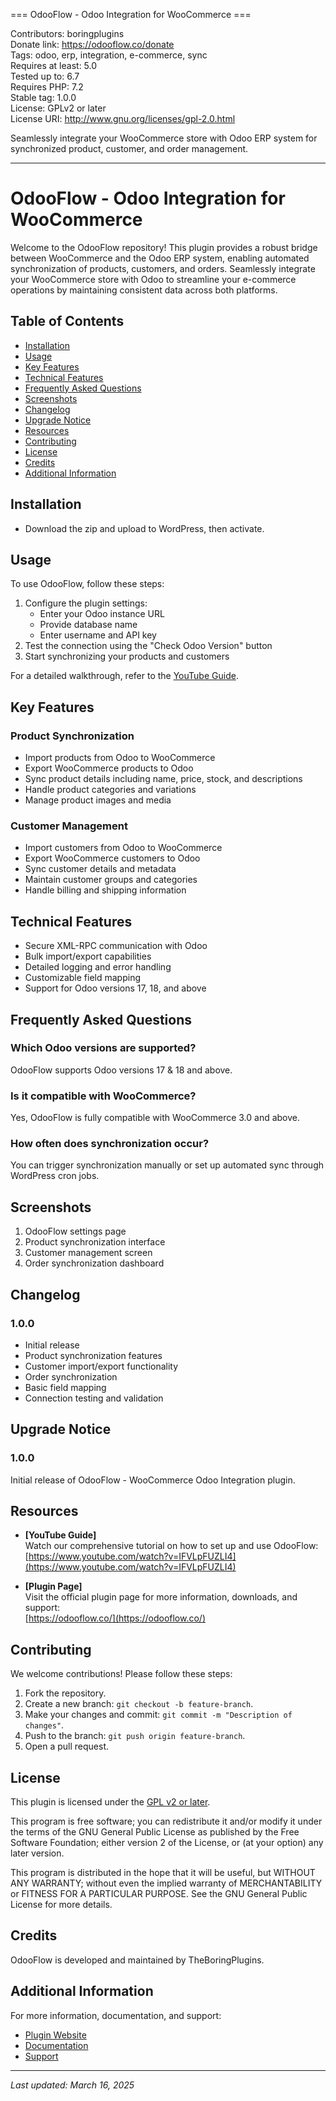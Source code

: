 === OdooFlow - Odoo Integration for WooCommerce ===

Contributors: boringplugins  
Donate link: https://odooflow.co/donate  
Tags: odoo, erp, integration, e-commerce, sync  
Requires at least: 5.0  
Tested up to: 6.7  
Requires PHP: 7.2  
Stable tag: 1.0.0  
License: GPLv2 or later  
License URI: http://www.gnu.org/licenses/gpl-2.0.html  

Seamlessly integrate your WooCommerce store with Odoo ERP system for synchronized product, customer, and order management.

---

# OdooFlow - Odoo Integration for WooCommerce

Welcome to the OdooFlow repository! This plugin provides a robust bridge between WooCommerce and the Odoo ERP system, enabling automated synchronization of products, customers, and orders. Seamlessly integrate your WooCommerce store with Odoo to streamline your e-commerce operations by maintaining consistent data across both platforms.

## Table of Contents
- [Installation](#installation)
- [Usage](#usage)
- [Key Features](#key-features)
- [Technical Features](#technical-features)
- [Frequently Asked Questions](#frequently-asked-questions)
- [Screenshots](#screenshots)
- [Changelog](#changelog)
- [Upgrade Notice](#upgrade-notice)
- [Resources](#resources)
- [Contributing](#contributing)
- [License](#license)
- [Credits](#credits)
- [Additional Information](#additional-information)

## Installation

- Download the zip and upload to WordPress, then activate.

## Usage

To use OdooFlow, follow these steps:
1. Configure the plugin settings:
   - Enter your Odoo instance URL
   - Provide database name
   - Enter username and API key
2. Test the connection using the "Check Odoo Version" button
3. Start synchronizing your products and customers

For a detailed walkthrough, refer to the [YouTube Guide](#resources).

## Key Features

### Product Synchronization
- Import products from Odoo to WooCommerce
- Export WooCommerce products to Odoo
- Sync product details including name, price, stock, and descriptions
- Handle product categories and variations
- Manage product images and media

### Customer Management
- Import customers from Odoo to WooCommerce
- Export WooCommerce customers to Odoo
- Sync customer details and metadata
- Maintain customer groups and categories
- Handle billing and shipping information

## Technical Features
- Secure XML-RPC communication with Odoo
- Bulk import/export capabilities
- Detailed logging and error handling
- Customizable field mapping
- Support for Odoo versions 17, 18, and above

## Frequently Asked Questions

### Which Odoo versions are supported?
OdooFlow supports Odoo versions 17 & 18 and above.

### Is it compatible with WooCommerce?
Yes, OdooFlow is fully compatible with WooCommerce 3.0 and above.

### How often does synchronization occur?
You can trigger synchronization manually or set up automated sync through WordPress cron jobs.

## Screenshots

1. OdooFlow settings page
2. Product synchronization interface
3. Customer management screen
4. Order synchronization dashboard

## Changelog

### 1.0.0
- Initial release
- Product synchronization features
- Customer import/export functionality
- Order synchronization
- Basic field mapping
- Connection testing and validation

## Upgrade Notice

### 1.0.0
Initial release of OdooFlow - WooCommerce Odoo Integration plugin.

## Resources

- **[YouTube Guide]**  
  Watch our comprehensive tutorial on how to set up and use OdooFlow:  
  [https://www.youtube.com/watch?v=IFVLpFUZLI4](https://www.youtube.com/watch?v=IFVLpFUZLI4)

- **[Plugin Page]**  
  Visit the official plugin page for more information, downloads, and support:  
  [https://odooflow.co/](https://odooflow.co/)

## Contributing

We welcome contributions! Please follow these steps:
1. Fork the repository.
2. Create a new branch: `git checkout -b feature-branch`.
3. Make your changes and commit: `git commit -m "Description of changes"`.
4. Push to the branch: `git push origin feature-branch`.
5. Open a pull request.

## License

This plugin is licensed under the [GPL v2 or later](http://www.gnu.org/licenses/gpl-2.0.html).  

This program is free software; you can redistribute it and/or modify it under the terms of the GNU General Public License as published by the Free Software Foundation; either version 2 of the License, or (at your option) any later version.  

This program is distributed in the hope that it will be useful, but WITHOUT ANY WARRANTY; without even the implied warranty of MERCHANTABILITY or FITNESS FOR A PARTICULAR PURPOSE. See the GNU General Public License for more details.

## Credits

OdooFlow is developed and maintained by TheBoringPlugins.

## Additional Information

For more information, documentation, and support:
- [Plugin Website](https://boringplugins.co/)
- [Documentation](https://boringplugins.co/documentation/odooflow-for-woocommerce)
- [Support](https://boringplugins.co/support)

---

*Last updated: March 16, 2025*
